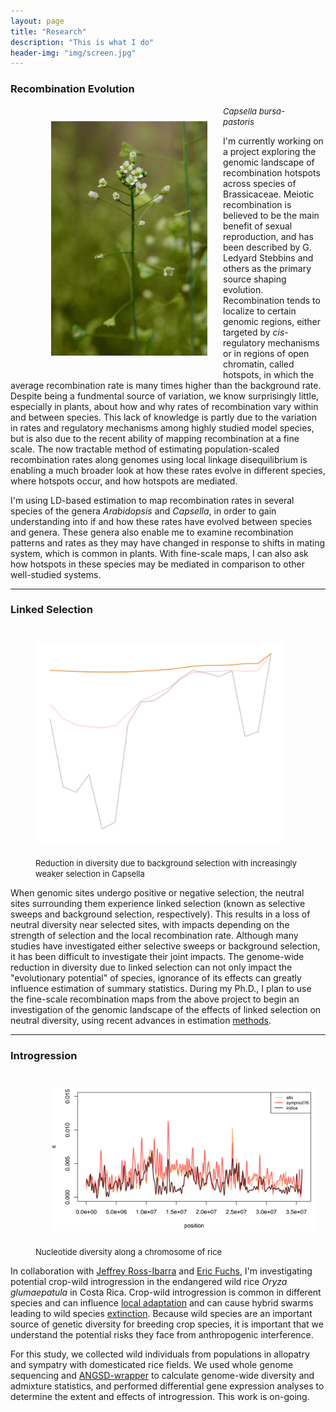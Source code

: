 ```yaml
---
layout: page
title: "Research"
description: "This is what I do"
header-img: "img/screen.jpg"
---
```


### Recombination Evolution

<div class="left_figure"><figure>
	<img src="/img/cap2.jpg" alt="Capsella" style="float: left" width="250" hspace="25" vspace="25" />
	<figcaption>
		<font size="2"><i>Capsella bursa-pastoris</i></font>
	</figcaption>
</figure></div>

I'm currently working on a project exploring the genomic landscape of recombination hotspots across species of Brassicaceae.
Meiotic recombination is believed to be the main benefit of sexual reproduction, and has been described by G. Ledyard Stebbins and others as the primary source shaping evolution.
Recombination tends to localize to certain genomic regions, either targeted by _cis_-regulatory mechanisms or in regions of open chromatin, called hotspots, in which the average recombination rate is many times higher than the background rate.
Despite being a fundmental source of variation, we know surprisingly little, especially in plants, about how and why rates of recombination vary within and between species.
This lack of knowledge is partly due to the variation in rates and regulatory mechanisms among highly studied model species, but is also due to the recent ability of mapping recombination at a fine scale.
The now tractable method of estimating population-scaled recombination rates along genomes using local linkage disequilibrium is enabling a much broader look at how these rates evolve in different species, where hotspots occur, and how hotspots are mediated.

I'm using LD-based estimation to map recombination rates in several species of the genera _Arabidopsis_ and _Capsella_, in order to gain understanding into if and how these rates have evolved between species and genera.
These genera also enable me to examine recombination patterns and rates as they may have changed in response to shifts in mating system, which is common in plants.
With fine-scale maps, I can also ask how hotspots in these species may be mediated in comparison to other well-studied systems.

___

### Linked Selection
<div class="right_figure"><figure>
        <img src="/img/B.gif" alt="linked" style="float: right" width="400" hspace="25" vspace="25" />
        <figcaption>
                <font size="2">Reduction in diversity due to background selection with increasingly weaker selection in Capsella</font>
        </figcaption>
</figure></div>

When genomic sites undergo positive or negative selection, the neutral sites surrounding them experience linked selection (known as selective sweeps and background selection, respectively).
This results in a loss of neutral diversity near selected sites, with impacts depending on the strength of selection and the local recombination rate.
Although many studies have investigated either selective sweeps or background selection, it has been difficult to investigate their joint impacts.
The genome-wide reduction in diversity due to linked selection can not only impact the "evolutionary potential" of species, ignorance of its effects can greatly influence estimation of summary statistics.
During my Ph.D., I plan to use the fine-scale recombination maps from the above project to begin an investigation of the genomic landscape of the effects of linked selection on neutral diversity, using recent advances in estimation [methods](http://http://arxiv.org/pdf/1408.5461.pdf).

___

### Introgression

<div class="left_figure"><figure>
        <img src="/img/rice.png" alt="Rice" style="float: left" width="450" hspace="25" vspace="25" />
        <figcaption>
                <font size="2">Nucleotide diversity along a chromosome of rice</font>
        </figcaption>
</figure></div>

In collaboration with [Jeffrey Ross-Ibarra](http://rilab.org) and [Eric Fuchs](https://www.researchgate.net/profile/Eric_Fuchs), I'm investigating potential crop-wild introgression in the endangered wild rice _Oryza glumaepatula_ in Costa Rica.
Crop-wild introgression is common in different species and can influence [local adaptation](http://journals.plos.org/plosgenetics/article?id=10.1371/journal.pgen.1003477) and can cause hybrid swarms leading to wild species [extinction](http://www.ncbi.nlm.nih.gov/pubmed/16892969).
Because wild species are an important source of genetic diversity for breeding crop species, it is important that we understand the potential risks they face from anthropogenic interference.

For this study, we collected wild individuals from populations in allopatry and sympatry with domesticated rice fields.
We used whole genome sequencing and [ANGSD-wrapper](https://peerj.com/preprints/1472/) to calculate genome-wide diversity and admixture statistics, and performed differential gene expression analyses to determine the extent and effects of introgression.
This work is on-going. 
